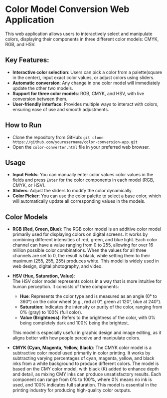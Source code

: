 # Color Model Conversion Web Application


This web application allows users to interactively select and manipulate colors, displaying their components in three different color models: CMYK, RGB, and HSV.

## Key Features:
- **Interactive color selection**: Users can pick a color from a palette(square in the center), input exact color values, or adjust colors using sliders.
- **Automatic conversion**: Any change in one color model will immediately update the other two models.
- **Support for three color models**: RGB, CMYK, and HSV, with live conversion between them.
- **User-friendly interface**: Provides multiple ways to interact with colors, ensuring ease of use and smooth adjustments.

## How to Run
* Clone the repository from GitHub: ```git clone https://github.com/yourusername/color-conversion-app.git```
* Open the ```color-converter.html``` file in your preferred web browser.

## Usage
+ **Input Fields**: You can manually enter color values color values in the fields and press ```Enter``` for the color components in each model (RGB, CMYK, or HSV).
+ **Sliders**: Adjust the sliders to modify the color dynamically.
+ **Color Picker**: You can use the color palette to select a base color, which will automatically update all corresponding values in the models.


## Color Models
* **RGB (Red, Green, Blue)**:
  The RGB color model is an additive color model primarily used for displaying colors on digital screens. It works by combining different intensities of 
  red, green, and blue light. Each color channel can have a value ranging from 0 to 255, allowing for over 16 million possible color combinations. When 
  the values for all three channels are set to 0, the result is black, while setting them to their maximum (255, 255, 255) produces white. This model is 
  widely used in web design, digital photography, and video.

* **HSV (Hue, Saturation, Value)**:  
  The HSV color model represents colors in a way that is more intuitive for human perception. It consists of three components:
  
    * **Hue**: Represents the color type and is measured as an angle (0° to 360°) on the color wheel (e.g., red at 0°, green at 120°, blue at 240°).
    * **Saturation**: Indicates the intensity or purity of the color, ranging from 0% (gray) to 100% (full color).
    * **Value (Brightness)**: Refers to the brightness of the color, with 0% being completely dark and 100% being the brightest.  
      
  This model is especially useful in graphic design and image editing, as it aligns better with how people perceive and manipulate colors.
  
* **CMYK (Cyan, Magenta, Yellow, Black)**:
  The CMYK color model is a subtractive color model used primarily in color printing. It works by subtracting varying percentages of cyan, magenta, 
  yellow, and black inks from a white background to produce different colors. The model is based on the CMY color model, with black (K) added to enhance 
  depth and detail, as mixing CMY inks can produce unsatisfactory results. Each component can range from 0% to 100%, where 0% means no ink is used, and 
  100% indicates full saturation. This model is essential in the printing industry for producing high-quality color outputs.

